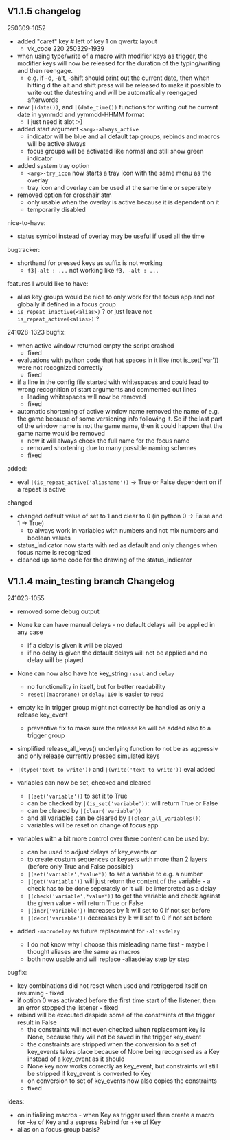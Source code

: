 ## V1.1.5 changelog

250309-1052
- added "caret" key   # left of key 1 on qwertz layout
  - vk_code 220
250329-1939
- when using type/write of a macro with modifier keys as trigger, the modifier keys will now be released for the duration of the typing/writing and then reengage.
  - e.g. if -d, -alt, -shift should print out the current date, then when hitting d the alt and shift press will be released to make it possible to write out the datestring and will be automatically reengaged afterwords
- new `|(date())`, and `|(date_time())` functions for writing out he current date in yymmdd and yymmdd-HHMM format
  - I just need it alot :-)
- added start argument `<arg>-always_active`
  - indicator will be blue and all default tap groups, rebinds and macros will be active always
  - focus groups will be activated like normal and still show green indicator
- added system tray option
  - `<arg>-try_icon` now starts a tray icon with the same menu as the overlay
  - tray icon and overlay can be used at the same time or seperately
- removed option for crosshair atm
  - only usable when the overlay is active because it is dependent on it
  - temporarily disabled


nice-to-have:
- status symbol instead of overlay may be useful if used all the time


bugtracker:
- shorthand for pressed keys as suffix is not working 
  - `f3|-alt : ...` not working like `f3, -alt : ...`

features I would like to have:
- alias key groups would be nice to only work for the focus app and not globally if defined in a focus group
- `is_repeat_inactive(<alias>)` ? or just leave `not is_repeat_active(<alias>)` ?

241028-1323
bugfix:
- when active window returned empty the script crashed 
  - fixed
- evaluations with python code that hat spaces in it like (not is_set('var')) were not recognized correctly 
  - fixed
- if a line in the config file started with whitespaces and could lead to wrong recognition of start arguments and commented out lines
  - leading whitespaces will now be removed
  - fixed
- automatic shortening of active window name removed the name of e.g. the game because of some versioning info following it. So if the last part of the window name is not the game name, then it could happen that the game name would be removed
  - now it will always check the full name for the focus name 
  - removed shortening due to many possible naming schemes
  - fixed 

added:
- eval `|(is_repeat_active('aliasname'))` -> True or False dependent on if a repeat is active


changed
- changed default value of set to 1 and clear to 0 (in python 0 -> False and 1 -> True)
  - to always work in variables with numbers and not mix numbers and boolean values
- status_indicator now starts with red as default and only changes when focus name is recognized
- cleaned up some code for the drawing of the status_indicator

## V1.1.4 main_testing branch Changelog
241023-1055
- removed some debug output

- None ke can have manual delays - no default delays will be applied in any case
  - if a delay is given it will be played
  - if no delay is given the default delays will not be applied and no delay will be played
- None can now also have hte key_string `reset` and `delay`
  - no functionality in itself, but for better readability
  - `reset|(macroname)` or `delay|100` is easier to read
- empty ke in trigger group might not correctly be handled as only a release key_event
  - preventive fix to make sure the release ke will be added also to a trigger group
- simplified release_all_keys() underlying function to not be as aggressiv and only release currently pressed simulated keys
- `|(type('text to write'))` and `|(write('text to write'))` eval added
- variables can now be set, checked and cleared
  - `|(set('variable'))` to set it to True
  - can be checked by `|(is_set('variable'))`: will return True or False
  - can be cleared by `|(clear('variable'))`
  - and all variables can be cleared by `|(clear_all_variables())`
  - variables will be reset on change of focus app
- variables with a bit more control over there content can be used by:
  - can be used to adjust delays of key_events or 
  - to create costum sequences or keysets with more than 2 layers (before only True and False possible)
  - `|(set('variable',*value*))` to set a variable to e.g. a number
  - `|(get('variable'))` will just return the content of the variable - a check has to be done seperately or it will be interpreted as a delay
  - `|(check('variable',*value*))` to get the variable and check against the given value - will return True or False
  - `|(incr('variable'))` increases by 1: will set to 0 if not set before
  - `|(decr('variable'))` decreases by 1: will set to 0 if not set before
- added `-macrodelay` as future replacement for `-aliasdelay`
  - I do not know why I choose this misleading name first - maybe I thought aliases are the same as macros
  - both now usable and will replace -aliasdelay step by step

bugfix:
- key combinations did not reset when used and retriggered itself on resuming - fixed
- if option 0 was activated before the first time start of the listener, then an error stopped the listener - fixed
- rebind will be executed despide some of the constraints of the trigger result in False 
  - the constraints will not even checked when replacement key is None, because they will not be saved in the trigger key_event
  - the constraints are stripped when the conversion to a set of key_events takes place because of None being recognised as a Key instead of a key_event as it should
  - None key now works correctly as key_event, but constraints wil still be stripped if key_event is converted to Key 
  - on conversion to set of key_events now also copies the constraints 
  - fixed

ideas:
- on initializing macros - when Key as trigger used then create a macro for -ke of Key and a supress Rebind for +ke of Key
- alias on a focus group basis?
